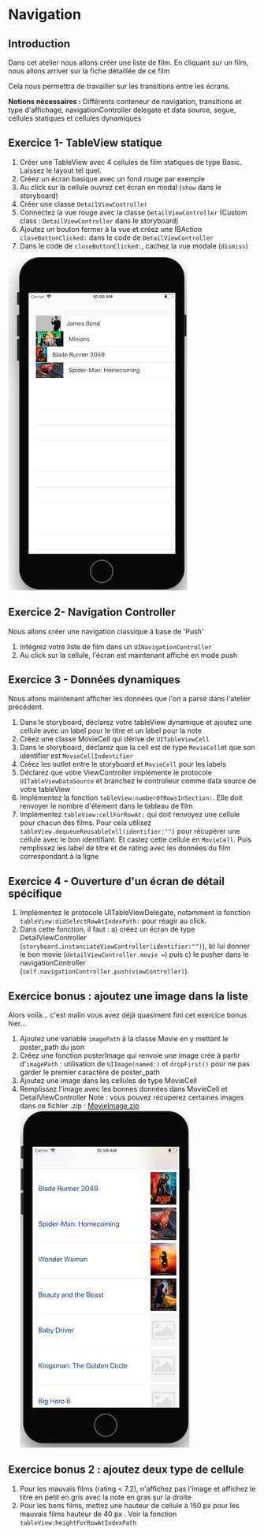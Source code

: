 # Navigation

## Introduction

Dans cet atelier nous allons créer une liste de film. En cliquant sur un film, nous allons arriver sur la fiche détaillée de ce film

Cela nous permettra de travailler sur les transitions entre les écrans.

**Notions nécessaires :** Différents conteneur de navigation, transitions et type d'affichage, navigationController delegate et data source, segue, cellules statiques et cellules dynamiques

## Exercice 1- TableView statique

1. Créer une TableView avec 4 cellules de film statiques de type Basic. Laissez le layout tel quel.
2. Créez un écran basique avec un fond rouge par exemple
3. Au click sur la cellule ouvrez cet écran en modal (`show` dans le storyboard)
4. Créer une classe `DetailViewController`
5. Connectez la vue rouge avec la classe `DetailViewController` (Custom class : `DetailViewController` dans le storyboard)
6. Ajoutez un bouton fermer à la vue et créez une IBAction `closeButtonClicked:` dans le code de `DetailViewController`
7. Dans le code de `closeButtonClicked:`, cachez la vue modale (`dismiss`)

![](/assets/Navigation_1.png)


## Exercice 2- Navigation Controller

Nous allons créer une navigation classique à base de 'Push'

1. Intégrez votre liste de film dans un `UINavigationController`
2. Au click sur la cellule, l'écran est maintenant affiché en mode push

## Exercice 3 - Données dynamiques

Nous allons maintenant afficher les données que l'on a parsé dans l'atelier précédent.

1. Dans le storyboard, déclarez votre tableView dynamique et ajoutez une cellule avec un label pour le titre et un label pour la note
2. Créez une classe MovieCell qui dérive de `UITableViewCell`
3. Dans le storyboard, déclarez que la cell est de type `MovieCell`et que son identifier est `MovieCellIndentifier`
4. Créez les outlet entre le storyboard et `MovieCell` pour les labels
5. Déclarez que votre ViewController implémente le protocole `UITableViewDataSource` et branchez le controlleur comme data source de votre tableView
6. Implémentez la fonction `tableView:numberOfRowsInSection:`. Elle doit renvoyer le nombre d'élement dans le tableau de film
7. Implémentez `tableView:cellForRowAt:` qui doit renvoyez une cellule pour chacun des films. Pour cela utilisez  `tableView.dequeueReusableCell(identifier:"")` pour récupérer une cellule avec le bon identifiant. Et castez cette cellule en `MovieCell`. Puis remplissez les label de titre et de rating avec les données du film correspondant à la ligne


## Exercice 4 - Ouverture d'un écran de détail spécifique
1. Implémentez le protocole UITableViewDelegate, notamment la fonction `tableView:didSelectRowAtIndexPath:` pour réagir au click.
2. Dans cette fonction, il faut : a) créez un écran de type DetailViewController (`storyboard.instanciateViewController(identifier:"")`), b) lui donner le bon movie (`detailViewController.movie =`) puis c) le pusher dans le navigationController (`self.navigationController.push(viewController)`).

## Exercice bonus : ajoutez une image dans la liste
Alors voilà... c'est malin vous avez déjà quasiment fini cet exercice bonus hier...
1. Ajoutez une variable `imagePath` à la classe Movie en y mettant le poster_path du json
2. Créez une fonction posterImage qui renvoie une image crée à partir d'`imagePath` : utilisation de `UIImage(named:)` et `dropFirst()` pour ne pas garder le premier caractère de poster_path
2. Ajoutez une image dans les cellules de type MovieCell
3. Remplissez l'image avec les bonnes données dans MovieCell et DetailViewController
Note : vous pouvez récuperez certaines images dans ce fichier .zip : [MovieImage.zip](/tutorialFiles/MovieImage.zip)
![](/assets/Navigation_ListeDynamique.png)

## Exercice bonus 2 : ajoutez deux type de cellule
1. Pour les mauvais films (rating < 7.2), n'affichez pas l'image et affichez le titre en petit en gris avec la note en gras sur la droite
2. Pour les bons films, mettez une hauteur de cellule à 150 px pour les mauvais films hauteur de 40 px . Voir la fonction `tableView:heightForRowAtIndexPath`






